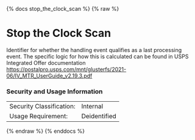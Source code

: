 {% docs stop_the_clock_scan %}
{% raw %}

# Stop the Clock Scan

Identifier for whether the handling event qualifies as a last processing event. The 
specific logic for how this is calculated can be found in USPS Integrated Offer 
documentation https://postalpro.usps.com/mnt/glusterfs/2021-06/IV_MTR_UserGuide_v2.19.3.pdf

### Security and Usage Information
|     |     |
| --- | --- |
| Security Classification: | Internal |
| Usage Requirement:       | Deidentified |

{% endraw %}
{% enddocs %}